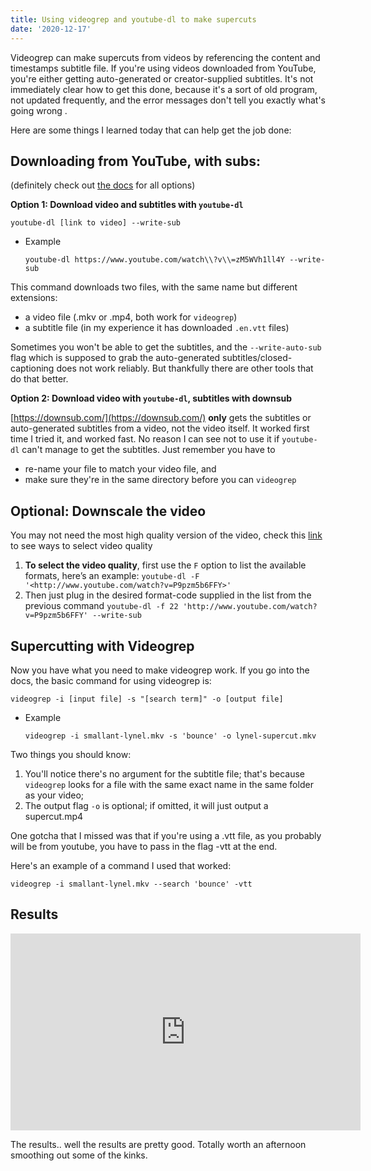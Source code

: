 ```yaml
---
title: Using videogrep and youtube-dl to make supercuts
date: '2020-12-17'
---
```

Videogrep can make supercuts from videos by referencing the content and timestamps subtitle file. If you're using videos downloaded from YouTube, you're either getting auto-generated or creator-supplied subtitles. It's not immediately clear how to get this done, because it's a sort of old program, not updated frequently, and the error messages don't tell you exactly what's going wrong .

Here are some things I learned today that can help get the job done:

## Downloading from YouTube, with subs:

(definitely check out [the docs](https://github.com/ytdl-org/youtube-dl/blob/master/README.md#options) for all options)

**Option 1: Download video and subtitles with `youtube-dl`**

`youtube-dl [link to video] --write-sub`

- Example

    `youtube-dl https://www.youtube.com/watch\\?v\\=zM5WVh1ll4Y --write-sub`

This command downloads two files, with the same name but different extensions:

- a video file (.mkv or .mp4, both work for `videogrep`)
- a subtitle file (in my experience it has downloaded `.en.vtt` files)

Sometimes you won't be able to get the subtitles, and the `--write-auto-sub` flag which is supposed to grab the auto-generated subtitles/closed-captioning does not work reliably. But thankfully there are other tools that do that better.

**Option 2: Download video with `youtube-dl`,  subtitles with downsub**

[https://downsub.com/](https://downsub.com/)  **only** gets the subtitles or auto-generated subtitles from a video, not the video itself.  It worked first time I tried it, and worked fast. No reason I can see not to use it if `youtube-dl` can't manage to get the subtitles. Just remember you have to 

- re-name your file to match your video file, and
- make sure they're in the same directory before you can `videogrep`

## Optional: Downscale the video

You may not need the most high quality version of the video, check this [link](https://itectec.com/ubuntu/ubuntu-how-to-select-video-quality-from-youtube-dl/) to see ways to select video quality

1. **To select the video quality**, first use the `F` option to list the available formats, here’s an example:
`youtube-dl -F '<http://www.youtube.com/watch?v=P9pzm5b6FFY>'`
2. Then just plug in the desired format-code supplied in the list from the previous command `youtube-dl -f 22 'http://www.youtube.com/watch?v=P9pzm5b6FFY' --write-sub`

## Supercutting with Videogrep

Now you have what you need to make videogrep work. If you go into the docs, the basic command for using videogrep is:

`videogrep -i [input file] -s "[search term]" -o [output file]`

- Example

    `videogrep -i smallant-lynel.mkv -s 'bounce' -o lynel-supercut.mkv`

Two things you should know:

1. You'll notice there's no argument for the subtitle file; that's because `videogrep` looks for a file with the same exact name in the same folder as your video;
2. The output flag `-o` is optional; if omitted, it will just output a supercut.mp4

One gotcha that I missed was that if you're using a  .vtt file, as you probably will be from youtube, you have to pass in the flag -vtt at the end. 

Here's an example of a command I used that worked:

`videogrep -i smallant-lynel.mkv --search 'bounce' -vtt`

## Results

<iframe width="560" height="315" src="https://www.youtube.com/embed/35jyeKx0WSA" frameborder="0" allow="accelerometer; autoplay; clipboard-write; encrypted-media; gyroscope; picture-in-picture" allowfullscreen></iframe>

The results.. well the results are pretty good. Totally worth an afternoon smoothing out some of the kinks.